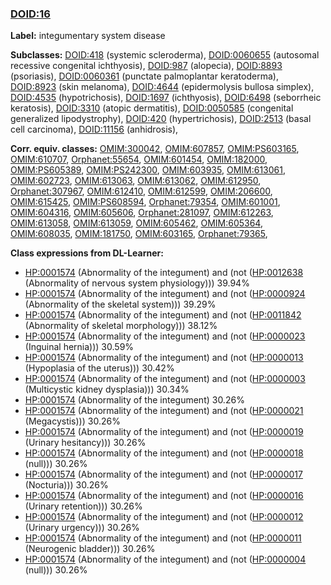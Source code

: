 
### [DOID:16](http://purl.obolibrary.org/obo/DOID_16)
**Label:** integumentary system disease

**Subclasses:** [DOID:418](http://purl.obolibrary.org/obo/DOID_418) (systemic scleroderma), [DOID:0060655](http://purl.obolibrary.org/obo/DOID_0060655) (autosomal recessive congenital ichthyosis), [DOID:987](http://purl.obolibrary.org/obo/DOID_987) (alopecia), [DOID:8893](http://purl.obolibrary.org/obo/DOID_8893) (psoriasis), [DOID:0060361](http://purl.obolibrary.org/obo/DOID_0060361) (punctate palmoplantar keratoderma), [DOID:8923](http://purl.obolibrary.org/obo/DOID_8923) (skin melanoma), [DOID:4644](http://purl.obolibrary.org/obo/DOID_4644) (epidermolysis bullosa simplex), [DOID:4535](http://purl.obolibrary.org/obo/DOID_4535) (hypotrichosis), [DOID:1697](http://purl.obolibrary.org/obo/DOID_1697) (ichthyosis), [DOID:6498](http://purl.obolibrary.org/obo/DOID_6498) (seborrheic keratosis), [DOID:3310](http://purl.obolibrary.org/obo/DOID_3310) (atopic dermatitis), [DOID:0050585](http://purl.obolibrary.org/obo/DOID_0050585) (congenital generalized lipodystrophy), [DOID:420](http://purl.obolibrary.org/obo/DOID_420) (hypertrichosis), [DOID:2513](http://purl.obolibrary.org/obo/DOID_2513) (basal cell carcinoma), [DOID:11156](http://purl.obolibrary.org/obo/DOID_11156) (anhidrosis), 

**Corr. equiv. classes:** [OMIM:300042](http://purl.obolibrary.org/obo/OMIM_300042), [OMIM:607857](http://purl.obolibrary.org/obo/OMIM_607857), [OMIM:PS603165](http://purl.obolibrary.org/obo/OMIM_PS603165), [OMIM:610707](http://purl.obolibrary.org/obo/OMIM_610707), [Orphanet:55654](http://www.orpha.net/ORDO/Orphanet_55654), [OMIM:601454](http://purl.obolibrary.org/obo/OMIM_601454), [OMIM:182000](http://purl.obolibrary.org/obo/OMIM_182000), [OMIM:PS605389](http://purl.obolibrary.org/obo/OMIM_PS605389), [OMIM:PS242300](http://purl.obolibrary.org/obo/OMIM_PS242300), [OMIM:603935](http://purl.obolibrary.org/obo/OMIM_603935), [OMIM:613061](http://purl.obolibrary.org/obo/OMIM_613061), [OMIM:602723](http://purl.obolibrary.org/obo/OMIM_602723), [OMIM:613063](http://purl.obolibrary.org/obo/OMIM_613063), [OMIM:613062](http://purl.obolibrary.org/obo/OMIM_613062), [OMIM:612950](http://purl.obolibrary.org/obo/OMIM_612950), [Orphanet:307967](http://www.orpha.net/ORDO/Orphanet_307967), [OMIM:612410](http://purl.obolibrary.org/obo/OMIM_612410), [OMIM:612599](http://purl.obolibrary.org/obo/OMIM_612599), [OMIM:206600](http://purl.obolibrary.org/obo/OMIM_206600), [OMIM:615425](http://purl.obolibrary.org/obo/OMIM_615425), [OMIM:PS608594](http://purl.obolibrary.org/obo/OMIM_PS608594), [Orphanet:79354](http://www.orpha.net/ORDO/Orphanet_79354), [OMIM:601001](http://purl.obolibrary.org/obo/OMIM_601001), [OMIM:604316](http://purl.obolibrary.org/obo/OMIM_604316), [OMIM:605606](http://purl.obolibrary.org/obo/OMIM_605606), [Orphanet:281097](http://www.orpha.net/ORDO/Orphanet_281097), [OMIM:612263](http://purl.obolibrary.org/obo/OMIM_612263), [OMIM:613058](http://purl.obolibrary.org/obo/OMIM_613058), [OMIM:613059](http://purl.obolibrary.org/obo/OMIM_613059), [OMIM:605462](http://purl.obolibrary.org/obo/OMIM_605462), [OMIM:605364](http://purl.obolibrary.org/obo/OMIM_605364), [OMIM:608035](http://purl.obolibrary.org/obo/OMIM_608035), [OMIM:181750](http://purl.obolibrary.org/obo/OMIM_181750), [OMIM:603165](http://purl.obolibrary.org/obo/OMIM_603165), [Orphanet:79365](http://www.orpha.net/ORDO/Orphanet_79365), 

**Class expressions from DL-Learner:**

- [HP:0001574](http://purl.obolibrary.org/obo/HP_0001574) (Abnormality of the integument) and (not ([HP:0012638](http://purl.obolibrary.org/obo/HP_0012638) (Abnormality of nervous system physiology))) 39.94%
- [HP:0001574](http://purl.obolibrary.org/obo/HP_0001574) (Abnormality of the integument) and (not ([HP:0000924](http://purl.obolibrary.org/obo/HP_0000924) (Abnormality of the skeletal system))) 39.29%
- [HP:0001574](http://purl.obolibrary.org/obo/HP_0001574) (Abnormality of the integument) and (not ([HP:0011842](http://purl.obolibrary.org/obo/HP_0011842) (Abnormality of skeletal morphology))) 38.12%
- [HP:0001574](http://purl.obolibrary.org/obo/HP_0001574) (Abnormality of the integument) and (not ([HP:0000023](http://purl.obolibrary.org/obo/HP_0000023) (Inguinal hernia))) 30.59%
- [HP:0001574](http://purl.obolibrary.org/obo/HP_0001574) (Abnormality of the integument) and (not ([HP:0000013](http://purl.obolibrary.org/obo/HP_0000013) (Hypoplasia of the uterus))) 30.42%
- [HP:0001574](http://purl.obolibrary.org/obo/HP_0001574) (Abnormality of the integument) and (not ([HP:0000003](http://purl.obolibrary.org/obo/HP_0000003) (Multicystic kidney dysplasia))) 30.34%
- [HP:0001574](http://purl.obolibrary.org/obo/HP_0001574) (Abnormality of the integument) 30.26%
- [HP:0001574](http://purl.obolibrary.org/obo/HP_0001574) (Abnormality of the integument) and (not ([HP:0000021](http://purl.obolibrary.org/obo/HP_0000021) (Megacystis))) 30.26%
- [HP:0001574](http://purl.obolibrary.org/obo/HP_0001574) (Abnormality of the integument) and (not ([HP:0000019](http://purl.obolibrary.org/obo/HP_0000019) (Urinary hesitancy))) 30.26%
- [HP:0001574](http://purl.obolibrary.org/obo/HP_0001574) (Abnormality of the integument) and (not ([HP:0000018](http://purl.obolibrary.org/obo/HP_0000018) (null))) 30.26%
- [HP:0001574](http://purl.obolibrary.org/obo/HP_0001574) (Abnormality of the integument) and (not ([HP:0000017](http://purl.obolibrary.org/obo/HP_0000017) (Nocturia))) 30.26%
- [HP:0001574](http://purl.obolibrary.org/obo/HP_0001574) (Abnormality of the integument) and (not ([HP:0000016](http://purl.obolibrary.org/obo/HP_0000016) (Urinary retention))) 30.26%
- [HP:0001574](http://purl.obolibrary.org/obo/HP_0001574) (Abnormality of the integument) and (not ([HP:0000012](http://purl.obolibrary.org/obo/HP_0000012) (Urinary urgency))) 30.26%
- [HP:0001574](http://purl.obolibrary.org/obo/HP_0001574) (Abnormality of the integument) and (not ([HP:0000011](http://purl.obolibrary.org/obo/HP_0000011) (Neurogenic bladder))) 30.26%
- [HP:0001574](http://purl.obolibrary.org/obo/HP_0001574) (Abnormality of the integument) and (not ([HP:0000004](http://purl.obolibrary.org/obo/HP_0000004) (null))) 30.26%


